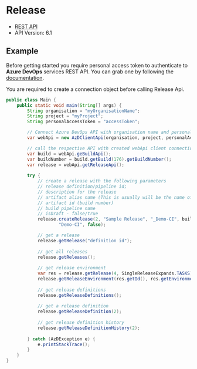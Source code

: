 # Release

- [REST API](https://docs.microsoft.com/en-us/rest/api/azure/devops/release/?view=azure-devops-rest-6.1)
- API Version: 6.1

## Example

Before getting started you require personal access token to authenticate to **Azure DevOps** services REST API.
You can grab one by following the [documentation](https://docs.microsoft.com/en-us/azure/devops/organizations/accounts/use-personal-access-tokens-to-authenticate?WT.mc_id=docs-github-dbrown&view=azure-devops&tabs=preview-page).

You are required to create a connection object before calling Release Api.

```java
public class Main {
    public static void main(String[] args) {
        String organisation = "myOrganisationName";
        String project = "myProject";
        String personalAccessToken = "accessToken";

        // Connect Azure DevOps API with organisation name and personal access token.
        var webApi = new AzDClientApi(organisation, project, personalAccessToken);

        // call the respective API with created webApi client connection object;
        var build = webApi.geBuildApi();
        var buildNumber = build.getBuild(176).getBuildNumber();
        var release = webApi.getReleaseApi();
        
        try {
            // create a release with the following parameters
            // release definition/pipeline id;
            // description for the release
            // artifact alias name (This is usually will be the name of build pipeline name prefixed with _)
            // artifact id (build number)
            // build pipeline name
            // isDraft - false/true
            release.createRelease(2, "Sample Release", "_Demo-CI", buildNumber,
                    "Demo-CI", false);

            // get a release
            release.getRelease("definition id");
            
            // get all releases
            release.getReleases();
            
            // get release environment
            var res = release.getRelease(4, SingleReleaseExpands.TASKS);
            release.getReleaseEnvironment(res.getId(), res.getEnvironments().stream().findFirst().get().getId());
            
            // get release definitions
            release.getReleaseDefinitions();
            
            // get a release definition
            release.getReleaseDefinition(2);
            
            // get release definition history
            release.getReleaseDefinitionHistory(2);
            
        } catch (AzDException e) {
            e.printStackTrace();
        }
    }
}
```